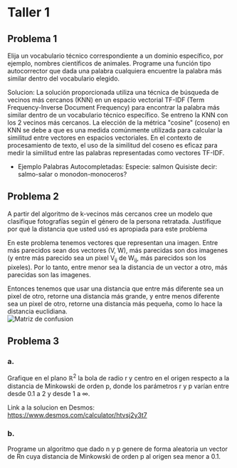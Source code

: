 # Taller 1
## Problema 1
Elija un vocabulario técnico correspondiente a un dominio específico, por ejemplo, nombres científicos de animales. Programe una función tipo autocorrector que dada una palabra cualquiera encuentre la palabra más similar dentro del vocabulario elegido.

Solucion:
La solución proporcionada utiliza una técnica de búsqueda de vecinos más cercanos (KNN) en un espacio vectorial TF-IDF (Term Frequency-Inverse Document Frequency) para encontrar la palabra más similar dentro de un vocabulario técnico específico. Se entreno la KNN con  los 2 vecinos más cercanos. La elección de la métrica "cosine" (coseno) en KNN se debe a que es una medida comúnmente utilizada para calcular la similitud entre vectores en espacios vectoriales. En el contexto de procesamiento de texto, el uso de la similitud del coseno es eficaz para medir la similitud entre las palabras representadas como vectores TF-IDF. 

- Ejemplo Palabras Autocompletadas:
Especie: salmon
Quisiste decir: salmo-salar o monodon-monoceros?

## Problema 2
A partir del algoritmo de k-vecinos más cercanos cree un modelo que clasifique fotografías según el género de la persona retratada. Justifique por qué
la distancia que usted usó es apropiada para este problema

En este problema tenemos vectores que representan una imagen. Entre más parecidos sean dos vectores (V, W), más parecidas son dos imagenes (y entre más parecido sea un pixel V<sub>ij</sub> de W<sub>ij</sub>, más parecidos son los pixeles).  Por lo tanto, entre menor sea la distancia de un vector a otro, más parecidas son las imagenes.  

Entonces tenemos que usar una distancia que entre más diferente sea un pixel de otro, retorne una distancia más grande, y entre menos diferente sea un pixel de otro, retorne una distancia más pequeña, como lo hace la distancia euclidiana.  
![Matriz de confusion](image.png)

## Problema 3
### a.
Grafique en el plano $\mathbb{R}^2$ la bola de radio r y centro en el origen respecto a la distancia de Minkowski de orden p, donde los parámetros r y p varían entre desde 0.1 a 2 y desde 1 a ∞.

Link a la solucion en Desmos:
https://www.desmos.com/calculator/htvsj2y3t7


### b.
Programe un algoritmo que dado n y p genere de forma aleatoria un vector de Rn cuya distancia de Minkowski de orden p al origen sea menor a 0.1.